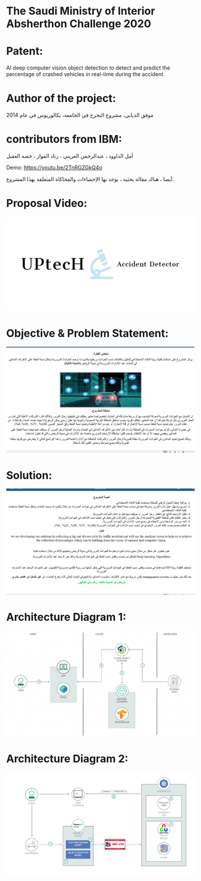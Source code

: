 # The Saudi Ministry of Interior Absherthon Challenge 2020 

# Patent:

AI deep computer vision object detection to detect and predict the percentage of crashed vehicles in real-time during the accident.<br>

# Author of the project: 

موفق الذيابي، مشروع التخرج في الجامعة، بكالوريوس في عام 2014 
 

# contributors from IBM: 

أمل الداوود ، عبدالرحمن العريني ، رناد الفواز ، حصه العقيل

 
 

 Demo:     https://youtu.be/2TnRGZGkQ4o        
 
 أيضا ، هناك مقالة بحثية ، يوجد بها الإحصاءات والمحاكاة المتعلقة بهذا المشروع.


# Proposal Video:

[![video](uptech.png)](https://youtu.be/2TnRGZGkQ4o)

# Objective & Problem Statement: 

![](Proposal.png)

# Solution:

![](Solution.png)

# Architecture Diagram 1: 
![](workflow.png)

# Architecture Diagram 2: 
![](architecture-diagram1.png)



